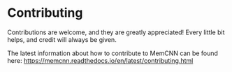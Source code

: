 # Contributing

Contributions are welcome, and they are greatly appreciated! 
Every little bit helps, and credit will always be given.

The latest information about how to contribute to MemCNN can be found here:
<https://memcnn.readthedocs.io/en/latest/contributing.html>
